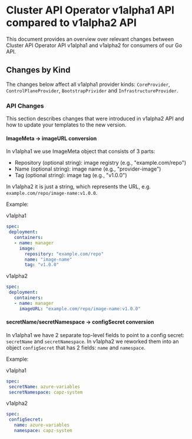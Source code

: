 # Cluster API Operator v1alpha1 API compared to v1alpha2 API

This document provides an overview over relevant changes between Cluster API Operator API v1alpha1 and v1alpha2 for consumers of our Go API.

## Changes by Kind

The changes below affect all v1alpha1 provider kinds: `CoreProvider`, `ControlPlaneProvider`, `BootstrapPrivider` and `InfrastructureProvider`.

### API Changes

This section describes changes that were introduced in v1alpha2 API and how to update your templates to the new version.

#### ImageMeta -> imageURL conversion

In v1alpha1 we use ImageMeta object that consists of 3 parts:

- Repository (optional string): image registry (e.g., "example.com/repo")
- Name (optional string): image name (e.g., "provider-image")
- Tag (optional string): image tag (e.g., "v1.0.0")

In v1alpha2 it is just a string, which represents the URL, e.g. `example.com/repo/image-name:v1.0.0`.

Example:

v1alpha1
```yaml
spec:
 deployment:
   containers:
   - name: manager
     image:
       repository: "example.com/repo"
       name: "image-name"
       tag: "v1.0.0"
```

v1alpha2
```yaml
spec:
 deployment:
   containers:
   - name: manager
     imageURL: "example.com/repo/image-name:v1.0.0"
```

#### secretName/secretNamespace -> configSecret conversion

In v1alpha1 we have 2 separate top-level fields to point to a config secret: `secretName` and `secretNamespace`. In v1alpha2 we reworked them into an object `configSecret` that has 2 fields: `name` and `namespace`.

Example:

v1alpha1
```yaml
spec:
 secretName: azure-variables
 secretNamespace: capz-system
```

v1alpha2
```yaml
spec:
 configSecret:
   name: azure-variables
   namespace: capz-system
```
